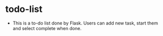 # todo-list


<ul>
  <li>This is a to-do list done by Flask. Users can add new task, start them and select complete when done.</li>
</ul>
